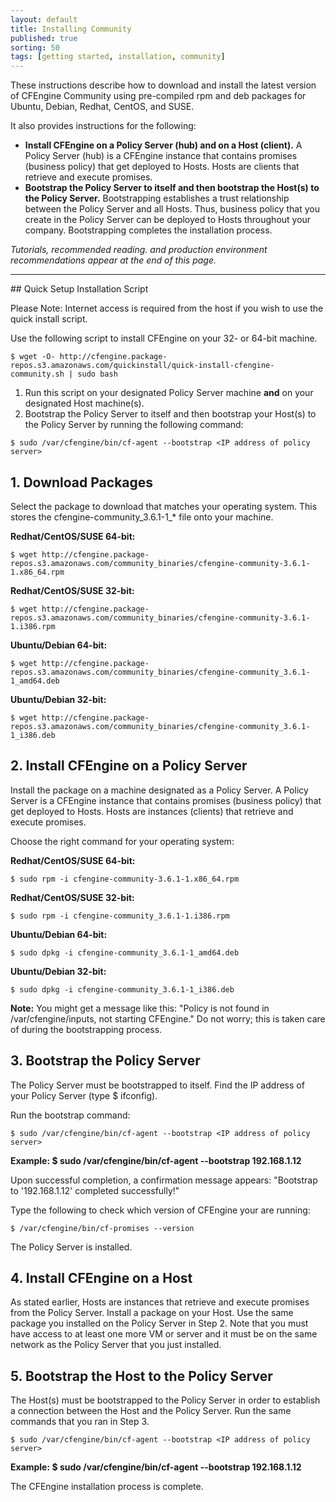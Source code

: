 ```yaml
---
layout: default
title: Installing Community
published: true
sorting: 50
tags: [getting started, installation, community]
---
```


These instructions describe how to download and install the latest version of CFEngine Community using pre-compiled rpm and
deb packages for Ubuntu, Debian, Redhat, CentOS, and SUSE.

It also provides instructions for the following:

* **Install CFEngine on a Policy Server (hub) and on a Host (client).**
A Policy Server (hub) is a CFEngine instance that contains promises (business policy) that get deployed to Hosts.
Hosts are clients that retrieve and execute promises.
* **Bootstrap the Policy Server to itself and then bootstrap the Host(s) to the Policy Server.**
Bootstrapping establishes a trust relationship between the Policy Server
and all Hosts. Thus, business policy that you create in the Policy Server can be deployed to Hosts throughout your company.
Bootstrapping completes the installation process.

_Tutorials, recommended reading. and production environment recommendations appear at the end of this page._

<hr>
## Quick Setup Installation Script

Please Note: Internet access is required from the host if you wish to use the quick install script.

Use the following script to install CFEngine on your 32- or 64-bit machine.

```
$ wget -O- http://cfengine.package-repos.s3.amazonaws.com/quickinstall/quick-install-cfengine-community.sh | sudo bash
```

1. Run this script on your designated Policy Server machine **and** on your designated Host machine(s).
2. Bootstrap the Policy Server to itself and then bootstrap your Host(s) to the Policy Server by running the following command:
```
$ sudo /var/cfengine/bin/cf-agent --bootstrap <IP address of policy server>
```

## 1. Download Packages

Select the package to download that matches your operating system.
This stores the cfengine-community_3.6.1-1_* file onto your machine.

**Redhat/CentOS/SUSE 64-bit:**

```
$ wget http://cfengine.package-repos.s3.amazonaws.com/community_binaries/cfengine-community-3.6.1-1.x86_64.rpm
```

**Redhat/CentOS/SUSE 32-bit:**

```
$ wget http://cfengine.package-repos.s3.amazonaws.com/community_binaries/cfengine-community-3.6.1-1.i386.rpm
```

**Ubuntu/Debian 64-bit:**

```
$ wget http://cfengine.package-repos.s3.amazonaws.com/community_binaries/cfengine-community_3.6.1-1_amd64.deb
```

**Ubuntu/Debian 32-bit:**

```
$ wget http://cfengine.package-repos.s3.amazonaws.com/community_binaries/cfengine-community_3.6.1-1_i386.deb
```


## 2. Install CFEngine on a Policy Server

Install the package on a machine designated as a Policy Server.  A Policy Server is a CFEngine instance that contains promises (business policy)
that get deployed to Hosts. Hosts are instances (clients) that retrieve and execute promises.

Choose the right command for your operating system:

**Redhat/CentOS/SUSE 64-bit:**

```
$ sudo rpm -i cfengine-community-3.6.1-1.x86_64.rpm
```

**Redhat/CentOS/SUSE 32-bit:**

```
$ sudo rpm -i cfengine-community_3.6.1-1.i386.rpm
```

**Ubuntu/Debian 64-bit:**

```
$ sudo dpkg -i cfengine-community_3.6.1-1_amd64.deb
```

**Ubuntu/Debian 32-bit:**

```
$ sudo dpkg -i cfengine-community_3.6.1-1_i386.deb
```

**Note:** You might get a message like this: "Policy is not found in /var/cfengine/inputs, not starting CFEngine." Do not worry;
this is taken care of during the bootstrapping process.


## 3. Bootstrap the Policy Server

The Policy Server must be bootstrapped to itself. Find the IP address of your Policy Server (type $ ifconfig).

Run the bootstrap command:

```
$ sudo /var/cfengine/bin/cf-agent --bootstrap <IP address of policy server>
```

**Example: $ sudo /var/cfengine/bin/cf-agent --bootstrap 192.168.1.12**

Upon successful completion, a confirmation message appears: "Bootstrap to '192.168.1.12' completed successfully!"

Type the following to check which version of CFEngine your are running:

```
$ /var/cfengine/bin/cf-promises --version
```

The Policy Server is installed.

## 4. Install CFEngine on a Host

As stated earlier, Hosts are instances that retrieve and execute promises from the Policy Server. Install
a package on your Host. Use the same package you installed on the Policy Server in Step 2. Note that you must have access
to at least one more VM or server and it must be on the same network as the Policy Server that you just installed.

## 5. Bootstrap the Host to the Policy Server

The Host(s) must be bootstrapped to the Policy Server in order to establish a connection between the Host and
the Policy Server. Run the same commands that you ran in Step 3.

```
$ sudo /var/cfengine/bin/cf-agent --bootstrap <IP address of policy server>
```

**Example: $ sudo /var/cfengine/bin/cf-agent --bootstrap 192.168.1.12**

The CFEngine installation process is complete.
